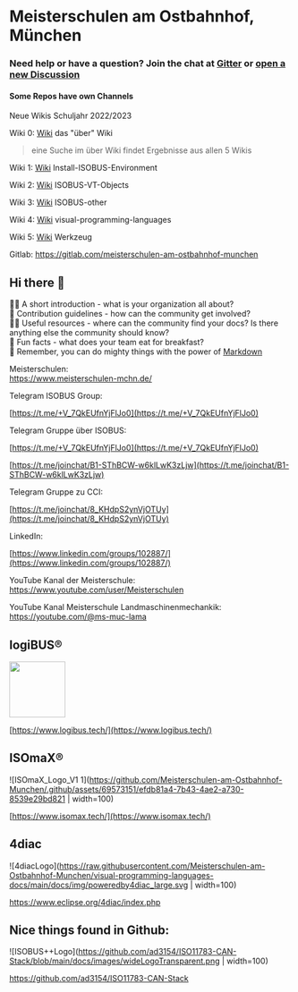 # Meisterschulen am Ostbahnhof, München

### Need help or have a question? Join the chat at [Gitter](https://gitter.im/Meisterschulen-am-Ostbahnhof-Munchen/community) or [open a new Discussion](https://github.com/Meisterschulen-am-Ostbahnhof-Munchen/.github/discussions)

#### Some Repos have own Channels

Neue Wikis Schuljahr 2022/2023

Wiki 0: [Wiki](https://meisterschulen-am-ostbahnhof-munchen-docs.readthedocs.io) das "über" Wiki

> eine Suche im über Wiki findet Ergebnisse aus allen 5 Wikis

Wiki 1: [Wiki](https://meisterschulen-am-ostbahnhof-munchen-docs.readthedocs.io/projects/install-isobus-environment-docs/) Install-ISOBUS-Environment

Wiki 2: [Wiki](https://meisterschulen-am-ostbahnhof-munchen-docs.readthedocs.io/projects/isobus-vt-objects-docs/) ISOBUS-VT-Objects

Wiki 3: [Wiki](https://meisterschulen-am-ostbahnhof-munchen-docs.readthedocs.io/projects/isobus-other-docs/) ISOBUS-other

Wiki 4: [Wiki](https://meisterschulen-am-ostbahnhof-munchen-docs.readthedocs.io/projects/visual-programming-languages-docs/) visual-programming-languages

Wiki 5: [Wiki](https://meisterschulen-am-ostbahnhof-munchen-docs.readthedocs.io/projects/werkzeug-docs/) Werkzeug

Gitlab: https://gitlab.com/meisterschulen-am-ostbahnhof-munchen

## Hi there 👋

🙋‍♀️ A short introduction - what is your organization all about?  
🌈 Contribution guidelines - how can the community get involved?  
👩‍💻 Useful resources - where can the community find your docs? Is there anything else the community should know?  
🍿 Fun facts - what does your team eat for breakfast?  
🧙 Remember, you can do mighty things with the power of [Markdown](https://docs.github.com/github/writing-on-github/getting-started-with-writing-and-formatting-on-github/basic-writing-and-formatting-syntax)

Meisterschulen:  
https://www.meisterschulen-mchn.de/

Telegram ISOBUS Group:

[https://t.me/+V_7QkEUfnYjFlJo0](https://t.me/+V_7QkEUfnYjFlJo0)

Telegram Gruppe über ISOBUS:

[https://t.me/+V_7QkEUfnYjFlJo0](https://t.me/+V_7QkEUfnYjFlJo0)

[https://t.me/joinchat/B1-SThBCW-w6klLwK3zLjw](https://t.me/joinchat/B1-SThBCW-w6klLwK3zLjw)

Telegram Gruppe zu CCI:

[https://t.me/joinchat/8_KHdpS2ynVjOTUy](https://t.me/joinchat/8_KHdpS2ynVjOTUy)

LinkedIn:

[https://www.linkedin.com/groups/102887/](https://www.linkedin.com/groups/102887/)

YouTube Kanal der Meisterschule: https://www.youtube.com/user/Meisterschulen

YouTube Kanal Meisterschule Landmaschinenmechankik: https://youtube.com/@ms-muc-lama

## logiBUS®

<img src="https://github.com/Meisterschulen-am-Ostbahnhof-Munchen/.github/assets/69573151/126f9534-e2ad-426f-99f5-78863962ec2b" width="100">



[https://www.logibus.tech/](https://www.logibus.tech/)

## ISOmaX®

![ISOmaX_Logo_V1 1](https://github.com/Meisterschulen-am-Ostbahnhof-Munchen/.github/assets/69573151/efdb81a4-7b43-4ae2-a730-8539e29bd821 | width=100)


[https://www.isomax.tech/](https://www.isomax.tech/)

## 4diac

![4diacLogo](https://raw.githubusercontent.com/Meisterschulen-am-Ostbahnhof-Munchen/visual-programming-languages-docs/main/docs/img/poweredby4diac_large.svg | width=100)

https://www.eclipse.org/4diac/index.php

## Nice things found in Github:

![ISOBUS++Logo](https://github.com/ad3154/ISO11783-CAN-Stack/blob/main/docs/images/wideLogoTransparent.png | width=100)

https://github.com/ad3154/ISO11783-CAN-Stack
